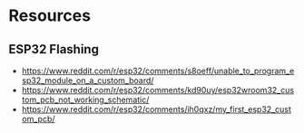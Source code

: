 # Resources
## ESP32 Flashing
- https://www.reddit.com/r/esp32/comments/s8oeff/unable_to_program_esp32_module_on_a_custom_board/
- https://www.reddit.com/r/esp32/comments/kd90uy/esp32wroom32_custom_pcb_not_working_schematic/
- https://www.reddit.com/r/esp32/comments/ih0qxz/my_first_esp32_custom_pcb/